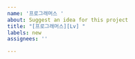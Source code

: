 ```yaml
---
name: '프로그래머스 '
about: Suggest an idea for this project
title: "[프로그래머스][Lv] "
labels: new
assignees: ''

---
```




